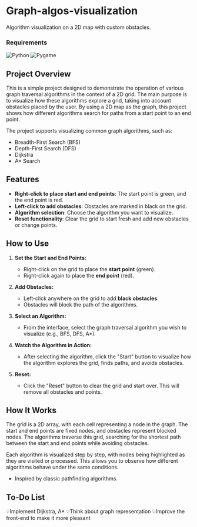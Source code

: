 # Graph-algos-visualization

Algorithm visualization on a 2D map with custom obstacles.

### Requirements
![Python](https://img.shields.io/badge/Python-3776AB?style=for-the-badge&logo=python&logoColor=white)
![Pygame](https://img.shields.io/badge/Pygame-00A300?style=for-the-badge&logo=pygame&logoColor=white)

## Project Overview

This is a simple project designed to demonstrate the operation of various graph traversal algorithms in the context of a 2D grid. The main purpose is to visualize how these algorithms explore a grid, taking into account obstacles placed by the user. By using a 2D map as the graph, this project shows how different algorithms search for paths from a start point to an end point.

The project supports visualizing common graph algorithms, such as:

- Breadth-First Search (BFS)
- Depth-First Search (DFS)
- Dijkstra
- A* Search

## Features

- **Right-click to place start and end points**: The start point is green, and the end point is red.
- **Left-click to add obstacles**: Obstacles are marked in black on the grid.
- **Algorithm selection**: Choose the algorithm you want to visualize.
- **Reset functionality**: Clear the grid to start fresh and add new obstacles or change points.

## How to Use

1. **Set the Start and End Points:**
   - Right-click on the grid to place the **start point** (green).
   - Right-click again to place the **end point** (red).

2. **Add Obstacles:**
   - Left-click anywhere on the grid to add **black obstacles**.
   - Obstacles will block the path of the algorithms.

3. **Select an Algorithm:**
   - From the interface, select the graph traversal algorithm you wish to visualize (e.g., BFS, DFS, A*).

4. **Watch the Algorithm in Action:**
   - After selecting the algorithm, click the "Start" button to visualize how the algorithm explores the grid, finds paths, and avoids obstacles.

5. **Reset:**
   - Click the "Reset" button to clear the grid and start over. This will remove all obstacles and points.

## How It Works

The grid is a 2D array, with each cell representing a node in the graph. The start and end points are fixed nodes, and obstacles represent blocked nodes. The algorithms traverse this grid, searching for the shortest path between the start and end points while avoiding obstacles.

Each algorithm is visualized step by step, with nodes being highlighted as they are visited or processed. This allows you to observe how different algorithms behave under the same conditions.

- Inspired by classic pathfinding algorithms.

## To-Do List
💡Implement Dijkstra, A*
💡Think about graph representation
💡Improve the front-end to make it more pleasant

